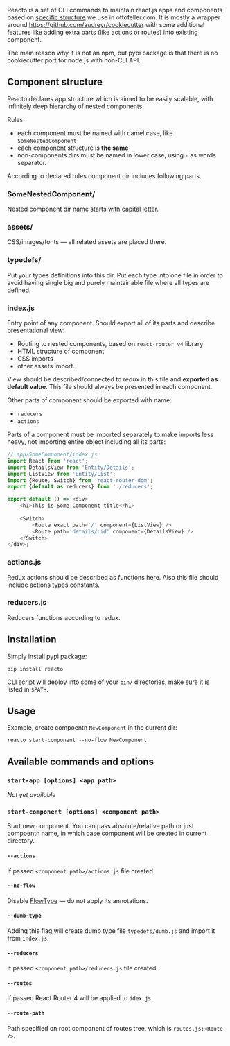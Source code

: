 Reacto is a set of CLI commands to maintain react.js apps and components based on [specific structure](#component-structure) we use in ottofeller.com. It is mostly a wrapper around https://github.com/audreyr/cookiecutter with some additional features like adding extra parts (like actions or routes) into existing component.

The main reason why it is not an npm, but pypi package is that there is no cookiecutter port for node.js with non-CLI API.

## Component structure
Reacto declares app structure which is aimed to be easily scalable, with infinitely deep hierarchy of nested components.

Rules:
* each component must be named with camel case, like `SomeNestedComponent`
* each component structure is **the same**
* non-components dirs must be named in lower case, using `-` as words separator.

According to declared rules component dir includes following parts.

### SomeNestedComponent/
Nested component dir name starts with capital letter.

### assets/
CSS/images/fonts — all related assets are placed there.

### typedefs/
Put your types definitions into this dir. Put each type into one file in order to avoid having single big and purely maintainable file where all types are defined.

### index.js
Entry point of any component. Should export all of its parts and describe presentational view:
* Routing to nested components, based on `react-router v4` library
* HTML structure of component
* CSS imports
* other assets import.

View should be described/connected to redux in this file and **exported as default value**. This file should always be presented in each component.

Other parts of component should be exported with name:
* `reducers`
* `actions`

Parts of a component must be imported separately to make imports less heavy, not importing entire object including all its parts:

```javascript
// app/SomeComponent/index.js
import React from 'react';
import DetailsView from 'Entity/Details';
import ListView from 'Entity/List';
import {Route, Switch} from 'react-router-dom';
export {default as reducers} from './reducers';

export default () => <div>
	<h1>This is Some Component title</h1>
	
	<Switch>
		<Route exact path='/' component={ListView} />
		<Route path='details/:id' component={DetailsView} />
	</Switch>
</div>;
```

### actions.js
Redux actions should be described as functions here. Also this file should include actions types constants.

### reducers.js
Reducers functions according to redux.

## Installation
Simply install pypi package:
```shell
pip install reacto
```

CLI script will deploy into some of your `bin/` directories, make sure it is listed in `$PATH`.

## Usage
Example, create compoentn `NewComponent` in the current dir:

```shell
reacto start-component --no-flow NewComponent
```

## Available commands and options

### `start-app [options] <app path>`
*Not yet available*

### `start-component [options] <component path>`
Start new component. You can pass absolute/relative path or just compoentn name, in which case component will be created in current directory.

#### `--actions`
If passed `<component path>/actions.js` file created.

#### `--no-flow`
Disable [FlowType](https://flowtype.org/) — do not apply its annotations.

#### `--dumb-type`
Adding this flag will create dumb type file `typedefs/dumb.js` and import it from `index.js`.

#### `--reducers`
If passed `<component path>/reducers.js` file created.

#### `--routes`
If passed React Router 4 will be applied to `idex.js`.

#### `--route-path`
Path specified on root component of routes tree, which is `routes.js:<Route />`.
